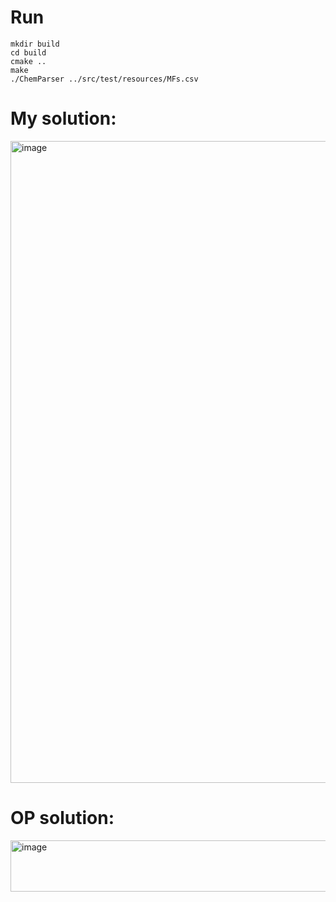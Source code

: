 # Run
```
mkdir build
cd build
cmake ..
make
./ChemParser ../src/test/resources/MFs.csv
```

# My solution: 

<img width="850" height="1027" alt="image" src="https://github.com/user-attachments/assets/2f83da0d-b963-439c-8cde-f1f7f1db68b8" />

# OP solution:


<img width="1061" height="82" alt="image" src="https://github.com/user-attachments/assets/2bfdda1e-f2fa-4af0-89c0-de78b70b40ad" />
